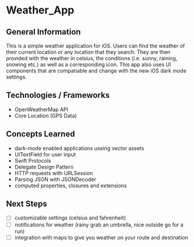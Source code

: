 # Weather_App

## General Information
This is a simple weather application for iOS. Users can find the weather of their current location or any location that they search. 
They are then provided with the weather in celsius, the conditions (i.e. sunny, raining, snowing etc.) as well as a corresponding icon.
This app also uses UI components that are compatiable and change with the new iOS dark mode settings.

## Technologies / Frameworks
- OpenWeatherMap API
- Core Location (GPS Data)

## Concepts Learned
- dark-mode enabled applications useing vector assets
- UITextField for user input
- Swift Protocols
- Delegate Design Pattern
- HTTP requests with URLSession
- Parsing JSON with JSONDecoder
- computed properties, closures and extensions

## Next Steps
- [ ] customizable settings (celsius and fahrenheit)
- [ ] notifications for weather (rainy grab an umbrella, nice outside go for a run)
- [ ] integration with maps to give you weather on your route and destination
